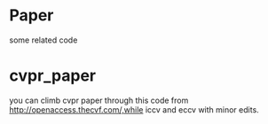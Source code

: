 # Paper
some related code
# cvpr_paper
you can climb cvpr paper through this code from http://openaccess.thecvf.com/,while iccv and eccv with minor edits.
